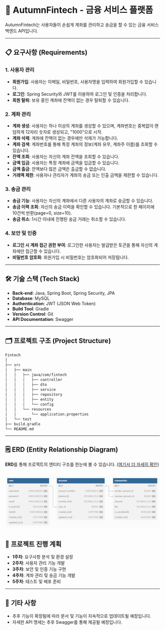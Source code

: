 # 🏦 AutumnFintech - 금융 서비스 플랫폼

AutumnFintech는 사용자들이 손쉽게 계좌를 관리하고 송금을 할 수 있는 금융 서비스 백엔드 API입니다. 

---

## 📋 요구사항 (Requirements)

### 1. 사용자 관리
- **회원가입**: 사용자는 이메일, 비밀번호, 사용자명을 입력하여 회원가입할 수 있습니다.
- **로그인**: Spring Security와 JWT를 이용하여 로그인 및 인증을 처리합니다.
- **회원 탈퇴**: 보유 중인 계좌에 잔액이 없는 경우 탈퇴할 수 있습니다.

### 2. 계좌 관리
- **계좌 생성**: 사용자는 하나 이상의 계좌를 생성할 수 있으며, 계좌번호는 중복없이 랜덤하게 12자리 숫자로 생성되고, "1000"으로 시작. 
- **계좌 삭제**: 계좌에 잔액이 없는 경우에만 삭제가 가능합니다.
- **계좌 검색**: 계좌번호를 통해 특정 계좌의 정보(계좌 유무, 계좌주 이름)를 조회할 수 있습니다.
- **잔액 조회**: 사용자는 자신의 계좌 잔액을 조회할 수 있습니다.
- **금액 입금**: 사용자는 특정 계좌에 금액을 입금할 수 있습니다.
- **금액 출금**: 잔액보다 많은 금액은 출금할 수 없습니다.
- **거래액 제한**: 사용자나 관리자가 계좌의 송금 또는 인출 금액을 제한할 수 있습니다.

### 3. 송금 관리
- **송금 기능**: 사용자는 자신의 계좌에서 다른 사용자의 계좌로 송금할 수 있습니다.
- **송금 이력 조회**: 자신의 송금 이력을 확인할 수 있습니다. 기본적으로 한 페이지에 10건씩 반환(page=0, size=10).
- **송금 취소**: 1시간 이내에 진행된 송금 거래는 취소할 수 있습니다.

### 4. 보안 및 인증
- **로그인 시 계좌 접근 권한 부여**: 로그인한 사용자는 발급받은 토큰을 통해 자신의 계좌에만 접근할 수 있습니다.
- **비밀번호 암호화**: 회원가입 시 비밀번호는 암호화되어 저장됩니다.

---

## 🛠️ 기술 스택 (Tech Stack)

- **Back-end**: Java, Spring Boot, Spring Security, JPA
- **Database**: MySQL
- **Authentication**: JWT (JSON Web Token)
- **Build Tool**: Gradle
- **Version Control**: Git
- **API Documentation**: Swagger 

---

## 🗂️ 프로젝트 구조 (Project Structure)

```
Fintech
│
├── src
│   ├── main
│   │   ├── java/com/fintech
│   │   │   ├── controller
│   │   │   ├── dto
│   │   │   ├── service
│   │   │   ├── repository
│   │   │   ├── entity
│   │   │   └── config
│   │   └── resources
│   │       └── application.properties
│   └── test
├── build.gradle
└── README.md
```

---

## 🗒️ ERD (Entity Relationship Diagram)
**ERD**를 통해 프로젝트의 엔티티 구조를 한눈에 볼 수 있습니다.
([여기서 더 자세히 확인](https://dbdiagram.io/d/66f4cc273430cb846ca6d336))

![ERD Diagram](erd.png)
---

## 📆 프로젝트 진행 계획
- **1주차**: 요구사항 분석 및 환경 설정
- **2주차**: 사용자 관리 기능 개발
- **3주차**: 보안 및 인증 기능 구현
- **4주차**: 계좌 관리 및 송금 기능 개발
- **5주차**: 테스트 및 배포 준비

---

## 📌 기타 사항
- 추후 기능이 확장됨에 따라 문서 및 기능이 지속적으로 업데이트될 예정입니다.
- 자세한 API 명세는 추후 Swagger를 통해 제공될 예정입니다.



